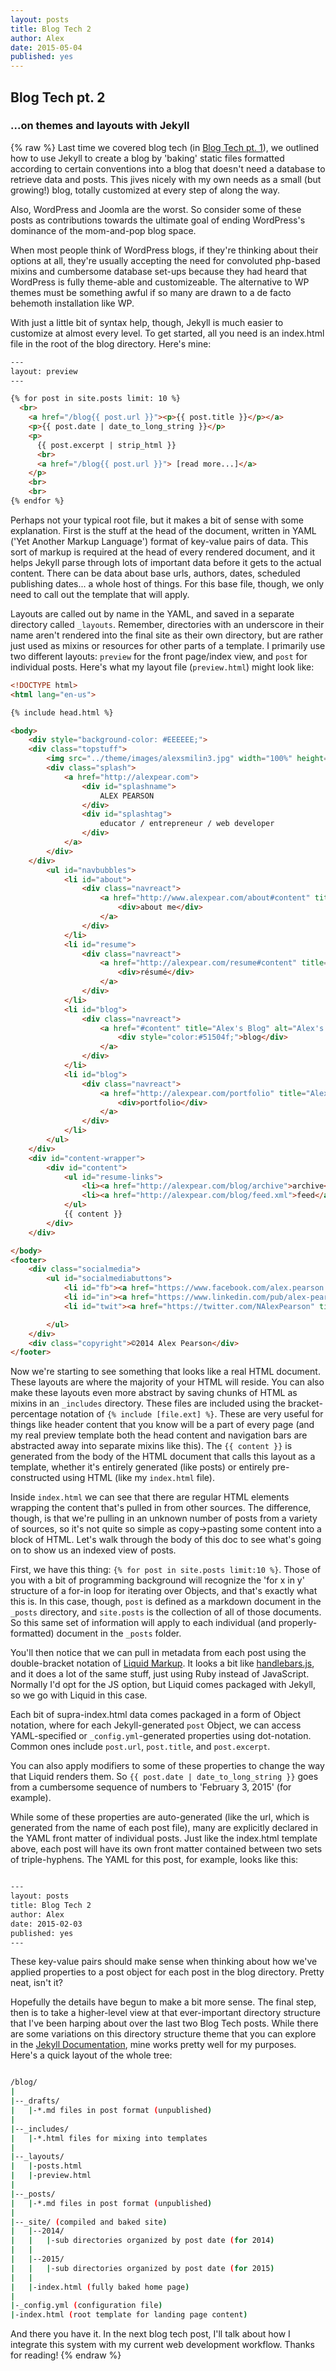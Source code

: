 ```yaml
---
layout: posts
title: Blog Tech 2
author: Alex
date: 2015-05-04
published: yes
---
```


## Blog Tech pt. 2
### ...on themes and layouts with Jekyll

{% raw %}
Last time we covered blog tech (in [Blog Tech pt. 1](http://alexpear.com/blog/2014/12/03/blog-tech-1/)), we outlined how to use Jekyll to create a blog by 'baking' static files formatted according to certain conventions into a blog that doesn't need a database to retrieve data and posts. This jives nicely with my own needs as a small (but growing!) blog, totally customized at every step of along the way.

Also, WordPress and Joomla are the worst. So consider some of these posts as contributions towards the ultimate goal of ending WordPress's dominance of the mom-and-pop blog space.

When most people think of WordPress blogs, if they're thinking about their options at all, they're usually accepting the need for convoluted php-based mixins and cumbersome database set-ups because they had heard that WordPress is fully theme-able and customizeable. The alternative to WP themes must be something awful if so many are drawn to a de facto behemoth installation like WP.

With just a little bit of syntax help, though, Jekyll is much easier to customize at almost every level. To get started, all you need is an index.html file in the root of the blog directory. Here's mine:

```html
---
layout: preview
---

{% for post in site.posts limit: 10 %}
  <br>
    <a href="/blog{{ post.url }}"><p>{{ post.title }}</p></a>
    <p>{{ post.date | date_to_long_string }}</p>
    <p>
      {{ post.excerpt | strip_html }}
      <br>
      <a href="/blog{{ post.url }}"> [read more...]</a>
    </p>
    <br>
    <br>
{% endfor %}

```

Perhaps not your typical root file, but it makes a bit of sense with some explanation. First is the stuff at the head of the document, written in YAML ('Yet Another Markup Language') format of key-value pairs of data. This sort of markup is required at the head of every rendered document, and it helps Jekyll parse through lots of important data before it gets to the actual content. There can be data about base urls, authors, dates, scheduled publishing dates... a whole host of things. For this base file, though, we only need to call out the template that will apply.

Layouts are called out by name in the YAML, and saved in a separate directory called `_layouts`. Remember, directories with an underscore in their name aren't rendered into the final site as their own directory, but are rather just used as mixins or resources for other parts of a template. I primarily use two different layouts: `preview` for the front page/index view, and `post` for individual posts. Here's what my layout file (`preview.html`) might look like:

```html
<!DOCTYPE html>
<html lang="en-us">

{% include head.html %}

<body>
    <div style="background-color: #EEEEEE;">
    <div class="topstuff">
        <img src="../theme/images/alexsmilin3.jpg" width="100%" height="auto"></img>
        <div class="splash">
            <a href="http://alexpear.com">
                <div id="splashname">
                    ALEX PEARSON
                </div>
                <div id="splashtag">
                    educator / entrepreneur / web developer
                </div>
            </a>
        </div>
    </div>
        <ul id="navbubbles">
            <li id="about">
                <div class="navreact">
                    <a href="http://www.alexpear.com/about#content" title="About Alex" alt="About Alex">
                        <div>about me</div>
                    </a>
                </div>
            </li>
            <li id="resume">
                <div class="navreact">
                    <a href="http://alexpear.com/resume#content" title="Alex's Resume" alt="Alex's Resume">
                        <div>résumé</div>
                    </a>
                </div>
            </li>
            <li id="blog">
                <div class="navreact">
                    <a href="#content" title="Alex's Blog" alt="Alex's Blog">
                        <div style="color:#51504f;">blog</div>
                    </a>
                </div>
            </li>
            <li id="blog">
                <div class="navreact">
                    <a href="http://alexpear.com/portfolio" title="Alex's Twitter Feed" alt="Alex's Tweets">
                        <div>portfolio</div>
                    </a>
                </div>
            </li>
        </ul>
    </div>
    <div id="content-wrapper">
        <div id="content">
            <ul id="resume-links">
                <li><a href="http://alexpear.com/blog/archive">archive</a></li>
                <li><a href="http://alexpear.com/blog/feed.xml">feed</a></li>
            </ul>
            {{ content }}
        </div>
    </div>

</body>
<footer>
    <div class="socialmedia">
        <ul id="socialmediabuttons">
            <li id="fb"><a href="https://www.facebook.com/alex.pearson.568" title="facebook">f</a></li>
            <li id="in"><a href="https://www.linkedin.com/pub/alex-pearson/a4/492/a16" title="linkedin">in</a></li>
            <li id="twit"><a href="https://twitter.com/NAlexPearson" title="twitter"><img src="theme/images/twitterwhite.png" width="80%"></a></li>

        </ul>
    </div>
    <div class="copyright">©2014 Alex Pearson</div>
</footer>


```

Now we're starting to see something that looks like a real HTML document. These layouts are where the majority of your HTML will reside. You can also make these layouts even more abstract by saving chunks of HTML as mixins in an `_includes` directory. These files are included using the bracket-percentage notation of
 `{% include [file.ext] %}`. These are very useful for things like header content that you know will be a part of every page (and my real preview template both the head content and navigation bars are abstracted away into separate mixins like this). The `{{ content }}` is generated from the body of the HTML document that calls this layout as a template, whether it's entirely generated (like posts) or entirely pre-constructed using HTML (like my `index.html` file).

Inside `index.html` we can see that there are regular HTML elements wrapping the content that's pulled in from other sources. The difference, though, is that we're pulling in an unknown number of posts from a variety of sources, so it's not quite so simple as copy->pasting some content into a block of HTML. Let's walk through the body of this doc to see what's going on to show us an indexed view of posts.

First, we have this thing: `{% for post in site.posts limit:10 %}`. Those of you with a bit of programming background will recognize the 'for x in y' structure of a for-in loop for iterating over Objects, and that's exactly what this is. In this case, though, `post` is defined as a markdown document in the `_posts` directory, and `site.posts` is the collection of all of those documents. So this same set of information will apply to each individual (and properly-formatted) document in the `_posts` folder.

You'll then notice that we can pull in metadata from each post using the double-bracket notation of [Liquid Markup](http://liquidmarkup.org/). It looks a bit like [handlebars.js](http://handlebarsjs.com/), and it does a lot of the same stuff, just using Ruby instead of JavaScript. Normally I'd opt for the JS option, but Liquid comes packaged with Jekyll, so we go with Liquid in this case.

Each bit of supra-index.html data comes packaged in a form of Object notation, where for each Jekyll-generated `post` Object, we can access YAML-specified or `_config.yml`-generated properties using dot-notation. Common ones include `post.url`, `post.title`, and `post.excerpt`.

You can also apply modifiers to some of these properties to change the way that Liquid renders them. So `{{ post.date | date_to_long_string }}` goes from a cumbersome sequence of numbers to 'February 3, 2015' (for example).

While some of these properties are auto-generated (like the url, which is generated from the name of each post file), many are explicitly declared in the YAML front matter of individual posts. Just like the index.html template above, each post will have its own front matter contained between two sets of triple-hyphens. The YAML for this post, for example, looks like this:

```html

---
layout: posts
title: Blog Tech 2
author: Alex
date: 2015-02-03
published: yes
---

```

These key-value pairs should make sense when thinking about how we've applied properties to a post object for each post in the blog directory. Pretty neat, isn't it?

Hopefully the details have begun to make a bit more sense. The final step, then is to take a higher-level view at that ever-important directory structure that I've been harping about over the last two Blog Tech posts. While there are some variations on this directory structure theme that you can explore in the [Jekyll Documentation](http://jekyllrb.com/docs/home/), mine works pretty well for my purposes. Here's a quick layout of the whole tree:

```bash

/blog/
|
|--_drafts/
|   |-*.md files in post format (unpublished)
|
|--_includes/
|   |-*.html files for mixing into templates
|
|--_layouts/
|   |-posts.html
|   |-preview.html
|
|--_posts/
|   |-*.md files in post format (unpublished)
|
|--_site/ (compiled and baked site)
|   |--2014/
|   |   |-sub directories organized by post date (for 2014)
|   |
|   |--2015/
|   |   |-sub directories organized by post date (for 2015)
|   |
|   |-index.html (fully baked home page)
|
|-_config.yml (configuration file)
|-index.html (root template for landing page content)


```

And there you have it. In the next blog tech post, I'll talk about how I integrate this system with my current web development workflow. Thanks for reading!
{% endraw %}
